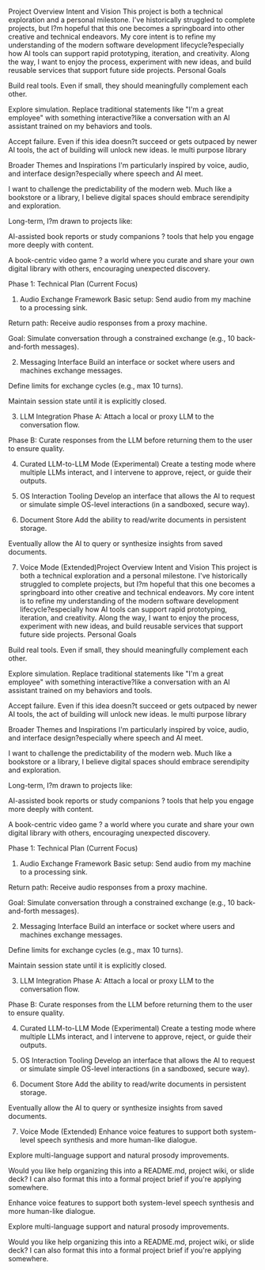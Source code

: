 Project Overview
Intent and Vision
This project is both a technical exploration and a personal milestone. I've historically struggled to complete projects, but I?m hopeful that this one becomes a springboard into other creative and technical endeavors.
My core intent is to refine my understanding of the modern software development lifecycle?especially how AI tools can support rapid prototyping, iteration, and creativity. Along the way, I want to enjoy the process, experiment with new ideas, and build reusable services that support future side projects.
Personal Goals


Build real tools. Even if small, they should meaningfully complement each other.


Explore simulation. Replace traditional statements like "I'm a great employee" with something interactive?like a conversation with an AI assistant trained on my behaviors and tools.


Accept failure. Even if this idea doesn?t succeed or gets outpaced by newer AI tools, the act of building will unlock new ideas. Ie multi purpose library


Broader Themes and Inspirations
I'm particularly inspired by voice, audio, and interface design?especially where speech and AI meet.


I want to challenge the predictability of the modern web. Much like a bookstore or a library, I believe digital spaces should embrace serendipity and exploration.


Long-term, I?m drawn to projects like:


AI-assisted book reports or study companions ? tools that help you engage more deeply with content.


A book-centric video game ? a world where you curate and share your own digital library with others, encouraging unexpected discovery.



Phase 1: Technical Plan (Current Focus)
1. Audio Exchange Framework
Basic setup: Send audio from my machine to a processing sink.


Return path: Receive audio responses from a proxy machine.


Goal: Simulate conversation through a constrained exchange (e.g., 10 back-and-forth messages).


2. Messaging Interface
Build an interface or socket where users and machines exchange messages.


Define limits for exchange cycles (e.g., max 10 turns).


Maintain session state until it is explicitly closed.


3. LLM Integration
Phase A: Attach a local or proxy LLM to the conversation flow.


Phase B: Curate responses from the LLM before returning them to the user to ensure quality.


4. Curated LLM-to-LLM Mode (Experimental)
Create a testing mode where multiple LLMs interact, and I intervene to approve, reject, or guide their outputs.


5. OS Interaction Tooling
Develop an interface that allows the AI to request or simulate simple OS-level interactions (in a sandboxed, secure way).


6. Document Store
Add the ability to read/write documents in persistent storage.


Eventually allow the AI to query or synthesize insights from saved documents.


7. Voice Mode (Extended)Project Overview
Intent and Vision
This project is both a technical exploration and a personal milestone. I've historically struggled to complete projects, but I?m hopeful that this one becomes a springboard into other creative and technical endeavors.
My core intent is to refine my understanding of the modern software development lifecycle?especially how AI tools can support rapid prototyping, iteration, and creativity. Along the way, I want to enjoy the process, experiment with new ideas, and build reusable services that support future side projects.
Personal Goals


Build real tools. Even if small, they should meaningfully complement each other.


Explore simulation. Replace traditional statements like "I'm a great employee" with something interactive?like a conversation with an AI assistant trained on my behaviors and tools.


Accept failure. Even if this idea doesn?t succeed or gets outpaced by newer AI tools, the act of building will unlock new ideas. Ie multi purpose library


Broader Themes and Inspirations
I'm particularly inspired by voice, audio, and interface design?especially where speech and AI meet.


I want to challenge the predictability of the modern web. Much like a bookstore or a library, I believe digital spaces should embrace serendipity and exploration.


Long-term, I?m drawn to projects like:


AI-assisted book reports or study companions ? tools that help you engage more deeply with content.


A book-centric video game ? a world where you curate and share your own digital library with others, encouraging unexpected discovery.



Phase 1: Technical Plan (Current Focus)
1. Audio Exchange Framework
Basic setup: Send audio from my machine to a processing sink.


Return path: Receive audio responses from a proxy machine.


Goal: Simulate conversation through a constrained exchange (e.g., 10 back-and-forth messages).


2. Messaging Interface
Build an interface or socket where users and machines exchange messages.


Define limits for exchange cycles (e.g., max 10 turns).


Maintain session state until it is explicitly closed.


3. LLM Integration
Phase A: Attach a local or proxy LLM to the conversation flow.


Phase B: Curate responses from the LLM before returning them to the user to ensure quality.


4. Curated LLM-to-LLM Mode (Experimental)
Create a testing mode where multiple LLMs interact, and I intervene to approve, reject, or guide their outputs.


5. OS Interaction Tooling
Develop an interface that allows the AI to request or simulate simple OS-level interactions (in a sandboxed, secure way).


6. Document Store
Add the ability to read/write documents in persistent storage.


Eventually allow the AI to query or synthesize insights from saved documents.


7. Voice Mode (Extended)
Enhance voice features to support both system-level speech synthesis and more human-like dialogue.


Explore multi-language support and natural prosody improvements.



Would you like help organizing this into a README.md, project wiki, or slide deck? I can also format this into a formal project brief if you're applying somewhere.


Enhance voice features to support both system-level speech synthesis and more human-like dialogue.


Explore multi-language support and natural prosody improvements.



Would you like help organizing this into a README.md, project wiki, or slide deck? I can also format this into a formal project brief if you're applying somewhere.


